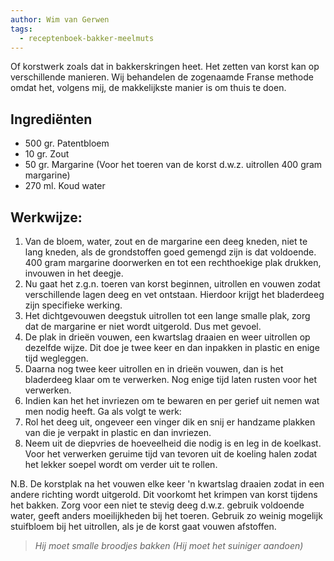 ```yaml
---
author: Wim van Gerwen
tags:
  - receptenboek-bakker-meelmuts
---
```

Of korstwerk zoals dat in bakkerskringen heet. Het zetten van korst kan op verschillende manieren. Wij behandelen de zogenaamde Franse methode omdat het, volgens mij, de makkelijkste manier is om thuis te doen.

## Ingrediënten

* 500 gr. Patentbloem
* 10 gr. Zout
* 50 gr. Margarine (Voor het toeren van de korst d.w.z. uitrollen 400 gram margarine)
* 270 ml. Koud water

## Werkwijze:

1.  Van de bloem, water, zout en de margarine een deeg kneden, niet te lang kneden, als de grondstoffen goed gemengd zijn is dat voldoende. 400 gram margarine doorwerken en tot een rechthoekige plak drukken, invouwen in het deegje.
2.  Nu gaat het z.g.n. toeren van korst beginnen, uitrollen en vouwen zodat verschillende lagen deeg en vet ontstaan. Hierdoor krijgt het bladerdeeg zijn specifieke werking.
3.  Het dichtgevouwen deegstuk uitrollen tot een lange smalle plak, zorg dat de margarine er niet wordt uitgerold. Dus met gevoel.
4.  De plak in drieën vouwen, een kwartslag draaien en weer uitrollen op dezelfde wijze. Dit doe je twee keer en dan inpakken in plastic en enige tijd wegleggen.
5.  Daarna nog twee keer uitrollen en in drieën vouwen, dan is het bladerdeeg klaar om te verwerken. Nog enige tijd laten rusten voor het verwerken.
6.  Indien kan het het invriezen om te bewaren en per gerief uit nemen wat men nodig heeft. Ga als volgt te werk:
7.  Rol het deeg uit, ongeveer een vinger dik en snij er handzame plakken van die je verpakt in plastic en dan invriezen.
8.  Neem uit de diepvries de hoeveelheid die nodig is en leg in de koelkast. Voor het verwerken geruime tijd van tevoren uit de koeling halen zodat het lekker soepel wordt om verder uit te rollen.

N.B. De korstplak na het vouwen elke keer 'n kwartslag draaien zodat in een andere richting wordt uitgerold. Dit voorkomt het krimpen van korst tijdens het bakken.
Zorg voor een niet te stevig deeg d.w.z. gebruik voldoende water, geeft anders moeilijkheden bij het toeren.
Gebruik zo weinig mogelijk stuifbloem bij het uitrollen, als je de korst gaat vouwen afstoffen.

> *Hij moet smalle broodjes bakken (Hij moet het suiniger aandoen)*